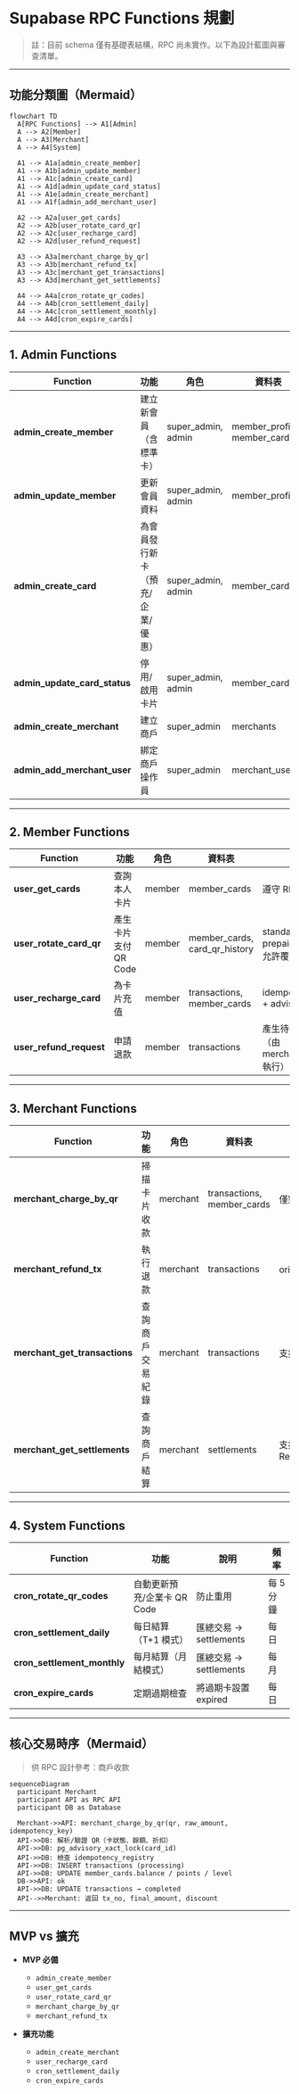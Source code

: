 # Supabase RPC Functions 規劃

> 註：目前 schema 僅有基礎表結構，RPC 尚未實作。以下為設計藍圖與審查清單。

---

## 功能分類圖（Mermaid）

```mermaid
flowchart TD
  A[RPC Functions] --> A1[Admin]
  A --> A2[Member]
  A --> A3[Merchant]
  A --> A4[System]

  A1 --> A1a[admin_create_member]
  A1 --> A1b[admin_update_member]
  A1 --> A1c[admin_create_card]
  A1 --> A1d[admin_update_card_status]
  A1 --> A1e[admin_create_merchant]
  A1 --> A1f[admin_add_merchant_user]

  A2 --> A2a[user_get_cards]
  A2 --> A2b[user_rotate_card_qr]
  A2 --> A2c[user_recharge_card]
  A2 --> A2d[user_refund_request]

  A3 --> A3a[merchant_charge_by_qr]
  A3 --> A3b[merchant_refund_tx]
  A3 --> A3c[merchant_get_transactions]
  A3 --> A3d[merchant_get_settlements]

  A4 --> A4a[cron_rotate_qr_codes]
  A4 --> A4b[cron_settlement_daily]
  A4 --> A4c[cron_settlement_monthly]
  A4 --> A4d[cron_expire_cards]
```

---

## 1. Admin Functions

| Function | 功能 | 角色 | 資料表 | 備註 |
|----------|------|------|--------|------|
| **admin_create_member** | 建立新會員（含標準卡） | super_admin, admin | member_profiles, member_cards | 建卡時預設 card_type=standard |
| **admin_update_member** | 更新會員資料 | super_admin, admin | member_profiles | 僅營運可改 |
| **admin_create_card** | 為會員發行新卡（預充/企業/優惠） | super_admin, admin | member_cards | 支援 owner 指定 |
| **admin_update_card_status** | 停用/啟用卡片 | super_admin, admin | member_cards | 支援 lost/suspended/closed |
| **admin_create_merchant** | 建立商戶 | super_admin | merchants | |
| **admin_add_merchant_user** | 綁定商戶操作員 | super_admin | merchant_users | auth.users → merchant_users |

---

## 2. Member Functions

| Function | 功能 | 角色 | 資料表 | 備註 |
|----------|------|------|--------|------|
| **user_get_cards** | 查詢本人卡片 | member | member_cards | 遵守 RLS |
| **user_rotate_card_qr** | 產生卡片支付 QR Code | member | member_cards, card_qr_history | standard: 即時；prepaid/corporate: 允許覆寫 |
| **user_recharge_card** | 為卡片充值 | member | transactions, member_cards | idempotency_key + advisory lock |
| **user_refund_request** | 申請退款 | member | transactions | 產生待審核請求（由 merchant/admin 執行） |

---

## 3. Merchant Functions

| Function | 功能 | 角色 | 資料表 | 備註 |
|----------|------|------|--------|------|
| **merchant_charge_by_qr** | 掃描卡片收款 | merchant | transactions, member_cards | 僅對綁定商戶可見 |
| **merchant_refund_tx** | 執行退款 | merchant | transactions | original_tx_id 關聯 |
| **merchant_get_transactions** | 查詢商戶交易紀錄 | merchant | transactions | 支援時間/狀態篩選 |
| **merchant_get_settlements** | 查詢商戶結算 | merchant | settlements | 支援 Realtime/T+1/Monthly |

---

## 4. System Functions

| Function | 功能 | 說明 | 頻率 |
|----------|------|------|------|
| **cron_rotate_qr_codes** | 自動更新預充/企業卡 QR Code | 防止重用 | 每 5 分鐘 |
| **cron_settlement_daily** | 每日結算（T+1 模式） | 匯總交易 → settlements | 每日 |
| **cron_settlement_monthly** | 每月結算（月結模式） | 匯總交易 → settlements | 每月 |
| **cron_expire_cards** | 定期過期檢查 | 將過期卡設置 expired | 每日 |

---

## 核心交易時序（Mermaid）
> 供 RPC 設計參考：商戶收款

```mermaid
sequenceDiagram
  participant Merchant
  participant API as RPC API
  participant DB as Database

  Merchant->>API: merchant_charge_by_qr(qr, raw_amount, idempotency_key)
  API->>DB: 解析/驗證 QR（卡狀態、餘額、折扣）
  API->>DB: pg_advisory_xact_lock(card_id)
  API->>DB: 檢查 idempotency_registry
  API->>DB: INSERT transactions (processing)
  API->>DB: UPDATE member_cards.balance / points / level
  DB->>API: ok
  API->>DB: UPDATE transactions → completed
  API-->>Merchant: 返回 tx_no, final_amount, discount
```

---

## MVP vs 擴充

- **MVP 必備**
  - `admin_create_member`
  - `user_get_cards`
  - `user_rotate_card_qr`
  - `merchant_charge_by_qr`
  - `merchant_refund_tx`

- **擴充功能**
  - `admin_create_merchant`
  - `user_recharge_card`
  - `cron_settlement_daily`
  - `cron_expire_cards`
